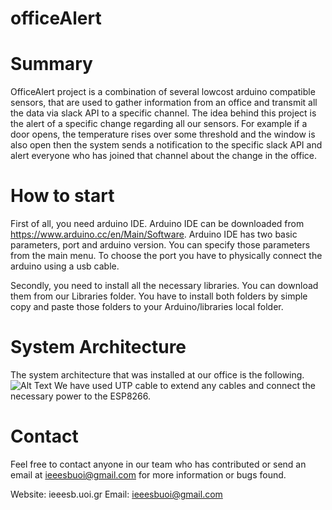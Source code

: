 # officeAlert 

# Summary
OfficeAlert project is a combination of several lowcost arduino compatible sensors, that are used to gather information from an office and transmit all the data via slack API to a specific channel. The idea behind this project is the alert of a specific change regarding all our sensors. For example if a door opens, the temperature rises over some threshold and the window is also open then the system sends a notification to the specific slack API and alert everyone who has joined that channel about the change in the office.

# How to start
First of all, you need arduino IDE. Arduino IDE can be downloaded from https://www.arduino.cc/en/Main/Software. Arduino IDE has two basic parameters, port and arduino version. You can specify those parameters from the main menu. To choose the port you have to physically connect the arduino using a usb cable.

Secondly, you need to install all the necessary libraries. You can download them from our Libraries folder. You have to install both folders by simple copy and paste those folders to your Arduino/libraries local folder.

# System Αrchitecture
The system architecture that was installed at our office is the following.
![Alt Text](https://github.com/ieeesbuoi/officeAlert/connectionDiagram.png)
We have used UTP cable to extend any cables and connect the necessary power to the ESP8266.

# Contact
Feel free to contact anyone in our team who has contributed or send an email at ieeesbuoi@gmail.com for more information or bugs found.

Website: ieeesb.uoi.gr
Email: ieeesbuoi@gmail.com
